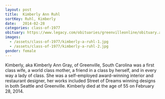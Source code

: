 ```yaml
---
layout: post
title:  Kimberly Ann Ruhl
sortKey: Ruhl, Kimberly
date:   2014-02-28
categories: class-of-1977
obituary: https://www.legacy.com/obituaries/greenvilleonline/obituary.aspx?page=lifestory&pid=170006363
images:
  - /assets/class-of-1977/kimberly-a-ruhl-1.jpg
  - /assets/class-of-1977/kimberly-a-ruhl-2.jpg
gender: female
---
```

Kimberly, aka Kimberly Ann Gray, of Greenville, South Carolina was a first class wife, a world class mother, a friend in a class by herself, and in every way a lady of class. She was a self-employed award-winning interior and restaurant designer, her works included Street of Dreams winning designs in both Seattle and Greenville. Kimberly died at the age of 55 on February 28, 2014.
